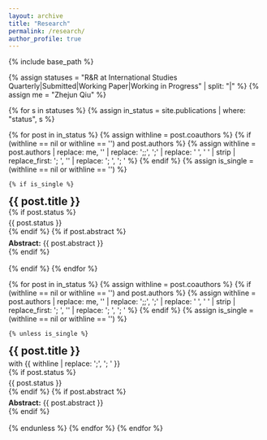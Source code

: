 ```yaml
---
layout: archive
title: "Research"
permalink: /research/
author_profile: true
---
```


{% include base_path %}

{% assign statuses = "R&R at International Studies Quarterly|Submitted|Working Paper|Working in Progress" | split: "|" %}
{% assign me = "Zhejun Qiu" %}

{% for s in statuses %}
  {% assign in_status = site.publications | where: "status", s %}

  {% for post in in_status %}
    {% assign withline = post.coauthors %}
    {% if (withline == nil or withline == '') and post.authors %}
      {% assign withline = post.authors
        | replace: me, ''
        | replace: ';;', ';'
        | replace: '  ', ' '
        | strip
        | replace_first: '; ', ''
        | replace: '; ', '; ' %}
    {% endif %}
    {% assign is_single = (withline == nil or withline == '') %}

    {% if is_single %}
<article class="archive__item" style="margin:0 0 1rem 0;">
  <h2 class="archive__item-title no_toc" style="margin:0;">{{ post.title }}</h2>
  {% if post.status %}<p style="margin:.25rem 0 0;">{{ post.status }}</p>{% endif %}
  {% if post.abstract %}<p class="archive__item-excerpt" style="margin:.35rem 0 0;"><strong>Abstract:</strong> {{ post.abstract }}</p>{% endif %}
</article>
    {% endif %}
  {% endfor %}

  {% for post in in_status %}
    {% assign withline = post.coauthors %}
    {% if (withline == nil or withline == '') and post.authors %}
      {% assign withline = post.authors
        | replace: me, ''
        | replace: ';;', ';'
        | replace: '  ', ' '
        | strip
        | replace_first: '; ', ''
        | replace: '; ', '; ' %}
    {% endif %}
    {% assign is_single = (withline == nil or withline == '') %}

    {% unless is_single %}
<article class="archive__item" style="margin:0 0 1rem 0;">
  <h2 class="archive__item-title no_toc" style="margin:0;">{{ post.title }}</h2>
  <p style="margin:.25rem 0 0;">with {{ withline | replace: ';', '; ' }}</p>
  {% if post.status %}<p style="margin:.25rem 0 0;">{{ post.status }}</p>{% endif %}
  {% if post.abstract %}<p class="archive__item-excerpt" style="margin:.35rem 0 0;"><strong>Abstract:</strong> {{ post.abstract }}</p>{% endif %}
</article>
    {% endunless %}
  {% endfor %}
{% endfor %}
